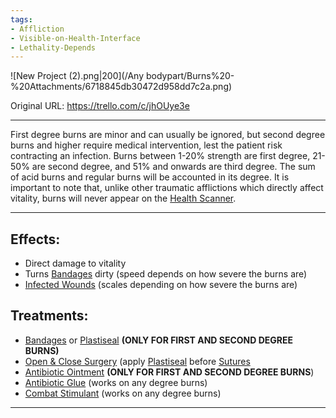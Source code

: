 ```yaml
---
tags:
- Affliction
- Visible-on-Health-Interface
- Lethality-Depends
---
```


![New Project (2).png\|200](/Any bodypart/Burns%20-%20Attachments/6718845db30472d958dd7c2a.png)

Original URL: https://trello.com/c/jhOUye3e

---

First degree burns are minor and can usually be ignored, but second degree burns and higher require medical intervention, lest the patient risk contracting an infection. Burns between 1-20% strength are first degree, 21-50% are second degree, and 51% and onwards are third degree. The sum of acid burns and regular burns will be accounted in its degree. It is important to note that, unlike other traumatic afflictions which directly affect vitality, burns will never appear on the [Health Scanner](../Items/Health%20Scanner.md).

---

## Effects:

- Direct damage to vitality
- Turns [Bandages](../Items/Bandages.md) dirty (speed depends on how severe the burns are)
- [Infected Wounds](Infected%20Wounds.md) (scales depending on how severe the burns are)

## Treatments:

- [Bandages](../Items/Bandages.md) or [Plastiseal](../Items/Plastiseal.md) **(ONLY FOR FIRST AND SECOND DEGREE BURNS)**
- [Open & Close Surgery](../Procedures/Open%20&%20Close%20Surgery.md) (apply [Plastiseal](../Items/Plastiseal.md) before [Sutures](../Items/Sutures.md)
- [Antibiotic Ointment](../Items/Antibiotic%20Ointment.md) **(ONLY FOR FIRST AND SECOND DEGREE BURNS**)
- [Antibiotic Glue](../Items/Antibiotic%20Glue.md) (works on any degree burns)
- [Combat Stimulant](../Items/Combat%20Stimulant.md) (works on any degree burns)

---

